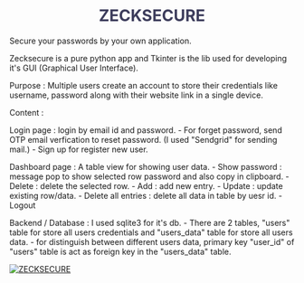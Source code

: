 <h1 align="center" style="color:#3D3D5C">ZECKSECURE</h1>


Secure your passwords by your own application.

Zecksecure is a pure python app and Tkinter is the lib used for developing it's GUI (Graphical User Interface).

Purpose : Multiple users create an account to store their credentials like username, password along with their website link in a single device.

Content :

Login page : login by email id and password.
            - For forget password, send OTP email verfication to reset password. (I used "Sendgrid" for sending mail.)
            - Sign up for register new user.

Dashboard page : A table view for showing user data.
                 - Show password : message pop to show selected row password and also copy in clipboard.
                 - Delete : delete the selected row.
                 - Add : add new entry.
                 - Update : update existing row/data.
                 - Delete all entries : delete all data in table by uesr id.
                 - Logout

Backend / Database : I used sqlite3 for it's db.
                     - There are 2 tables, "users" table for store all users credentials and "users_data" table for store all users data.
                     - for distinguish between different users data, primary key "user_id" of "users" table is act as foreign key in the "users_data" table. 

[![ZECKSECURE](https://img.youtube.com/vi/JflR5g-7Rn8/0.jpg)](https://www.youtube.com/watch?v=JflR5g-7Rn8)
